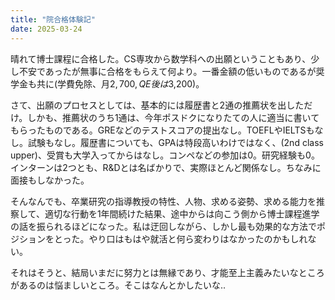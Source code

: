 ```yaml
---
title: "院合格体験記"
date: 2025-03-24
---
```


晴れて博士課程に合格した。CS専攻から数学科への出願ということもあり、少し不安であったが無事に合格をもらえて何より。一番金額の低いものであるが奨学金も共に(学費免除、月$2,700, QE後は$3,200)。

さて、出願のプロセスとしては、基本的には履歴書と2通の推薦状を出しただけ。しかも、推薦状のうち1通は、今年ポスドクになりたての人に適当に書いてもらったものである。GREなどのテストスコアの提出なし。TOEFLやIELTSもなし。試験もなし。履歴書についても、GPAは特段高いわけではなく、(2nd class upper)、受賞も大学入ってからはなし。コンペなどの参加は0。研究経験も0。インターンは2つとも、R&Dとは名ばかりで、実際ほとんど関係なし。ちなみに面接もしなかった。

そんなんでも、卒業研究の指導教授の特性、人物、求める姿勢、求める能力を推察して、適切な行動を1年間続けた結果、途中からは向こう側から博士課程進学の話を振られるほどになった。私は迂回しながら、しかし最も効果的な方法でポジションをとった。やり口はもはや就活と何ら変わりはなかったのかもしれない。

それはそうと、結局いまだに努力とは無縁であり、才能至上主義みたいなところがあるのは悩ましいところ。そこはなんとかしたいな‥